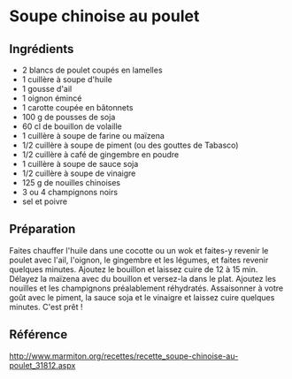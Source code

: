 # Soupe chinoise au poulet


## Ingrédients

- 2 blancs de poulet coupés en lamelles
- 1 cuillère à soupe d'huile
- 1 gousse d'ail
- 1 oignon émincé
- 1 carotte coupée en bâtonnets
- 100 g de pousses de soja
- 60 cl de bouillon de volaille
- 1 cuillère à soupe de farine ou maïzena
- 1/2 cuillère à soupe de piment (ou des gouttes de Tabasco) 
- 1/2 cuillère à café de gingembre en poudre
- 1 cuillère à soupe de sauce soja
- 1/2 cuillère à soupe de vinaigre
- 125 g de nouilles chinoises
- 3 ou 4 champignons noirs
- sel et poivre

## Préparation

Faites chauffer l'huile dans une cocotte ou un wok et faites-y revenir le poulet avec l'ail, l'oignon, le gingembre et les légumes, et faites revenir quelques minutes.
Ajoutez le bouillon et laissez cuire de 12 à 15 min. 
Délayez la maïzena avec du bouillon et versez-la dans le plat.
Ajoutez les nouilles et les champignons préalablement réhydratés.
Assaisonner à votre goût avec le piment, la sauce soja et le vinaigre et laissez cuire quelques minutes.
C'est prêt !

## Référence

http://www.marmiton.org/recettes/recette_soupe-chinoise-au-poulet_31812.aspx
